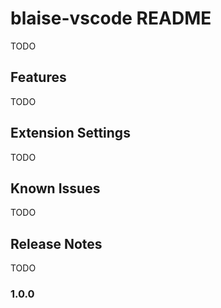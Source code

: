 # blaise-vscode README

TODO

## Features

TODO

## Extension Settings

TODO

## Known Issues

TODO

## Release Notes

TODO

### 1.0.0


